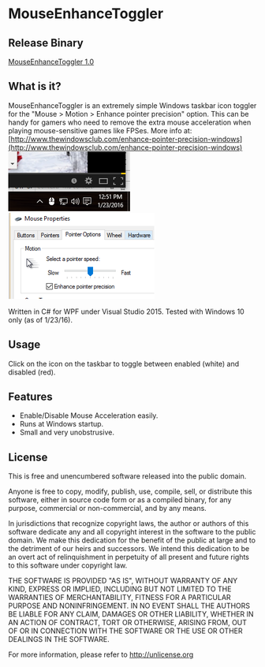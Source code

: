 # MouseEnhanceToggler
## Release Binary
[MouseEnhanceToggler 1.0](./release/MouseEnhanceToggler-1.0.exe)

## What is it?
MouseEnhanceToggler is an extremely simple Windows taskbar icon toggler for the "Mouse > Motion > Enhance pointer precision" option.
This can be handy for gamers who need to remove the extra mouse acceleration when playing mouse-sensitive games like FPSes.
More info at: [http://www.thewindowsclub.com/enhance-pointer-precision-windows](http://www.thewindowsclub.com/enhance-pointer-precision-windows)
![alt tag](./docs/Capture1.png) ![alt tag](./docs/Capture2.png)

Written in C# for WPF under Visual Studio 2015. Tested with Windows 10 only (as of 1/23/16).

## Usage
Click on the icon on the taskbar to toggle between enabled (white) and disabled (red).

## Features
- Enable/Disable Mouse Acceleration easily.
- Runs at Windows startup.
- Small and very unobstrusive.

## License
This is free and unencumbered software released into the public domain.

Anyone is free to copy, modify, publish, use, compile, sell, or
distribute this software, either in source code form or as a compiled
binary, for any purpose, commercial or non-commercial, and by any
means.

In jurisdictions that recognize copyright laws, the author or authors
of this software dedicate any and all copyright interest in the
software to the public domain. We make this dedication for the benefit
of the public at large and to the detriment of our heirs and
successors. We intend this dedication to be an overt act of
relinquishment in perpetuity of all present and future rights to this
software under copyright law.

THE SOFTWARE IS PROVIDED "AS IS", WITHOUT WARRANTY OF ANY KIND,
EXPRESS OR IMPLIED, INCLUDING BUT NOT LIMITED TO THE WARRANTIES OF
MERCHANTABILITY, FITNESS FOR A PARTICULAR PURPOSE AND NONINFRINGEMENT.
IN NO EVENT SHALL THE AUTHORS BE LIABLE FOR ANY CLAIM, DAMAGES OR
OTHER LIABILITY, WHETHER IN AN ACTION OF CONTRACT, TORT OR OTHERWISE,
ARISING FROM, OUT OF OR IN CONNECTION WITH THE SOFTWARE OR THE USE OR
OTHER DEALINGS IN THE SOFTWARE.

For more information, please refer to <http://unlicense.org>